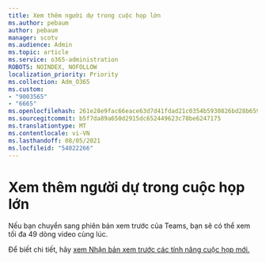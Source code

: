 ```yaml
---
title: Xem thêm người dự trong cuộc họp lớn
ms.author: pebaum
author: pebaum
manager: scotv
ms.audience: Admin
ms.topic: article
ms.service: o365-administration
ROBOTS: NOINDEX, NOFOLLOW
localization_priority: Priority
ms.collection: Adm_O365
ms.custom:
- "9003565"
- "6665"
ms.openlocfilehash: 261e28e9fac66eace63d7d41fdad21c0354b5930826bd28b659ce5e3d159655f
ms.sourcegitcommit: b5f7da89a650d2915dc652449623c78be6247175
ms.translationtype: MT
ms.contentlocale: vi-VN
ms.lasthandoff: 08/05/2021
ms.locfileid: "54022266"
---
```

# <a name="see-more-participants-in-a-large-meeting"></a>Xem thêm người dự trong cuộc họp lớn

Nếu bạn chuyển sang phiên bản xem trước của Teams, bạn sẽ có thể xem tối đa 49 dòng video cùng lúc.

Để biết chi tiết, hãy [xem Nhận bản xem trước các tính năng cuộc họp mới.](https://support.microsoft.com/office/04533e91-3203-4530-a1c0-8f77c0731699)
